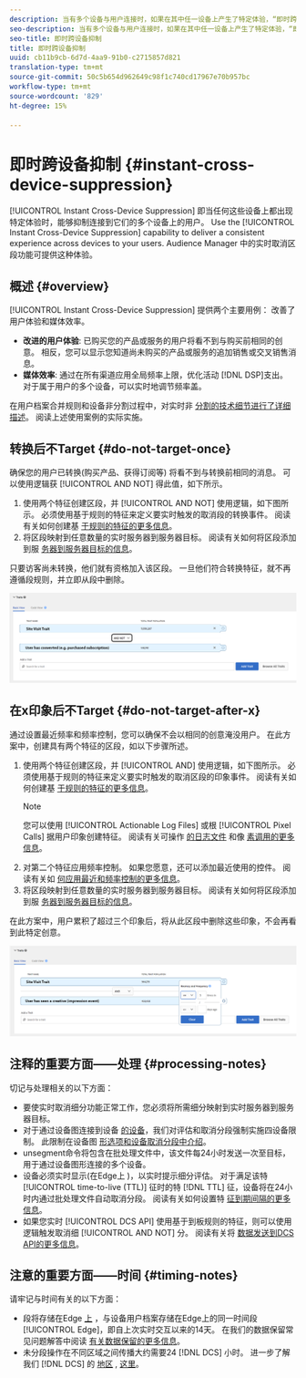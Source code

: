 ```yaml
---
description: 当有多个设备与用户连接时，如果在其中任一设备上产生了特定体验，“即时跨设备抑制”功能会禁止这些设备上的用户。使用这项“即时跨设备抑制”功能，可为您的用户提供一致的跨设备体验。Audience Manager 中的实时取消区段功能可提供这种体验。
seo-description: 当有多个设备与用户连接时，如果在其中任一设备上产生了特定体验，“即时跨设备抑制”功能会禁止这些设备上的用户。使用这项“即时跨设备抑制”功能，可为您的用户提供一致的跨设备体验。Audience Manager 中的实时取消区段功能可提供这种体验。
seo-title: 即时跨设备抑制
title: 即时跨设备抑制
uuid: cb11b9cb-6d7d-4aa9-91b0-c2715857d821
translation-type: tm+mt
source-git-commit: 50c5b654d962649c98f1c740cd17967e70b957bc
workflow-type: tm+mt
source-wordcount: '829'
ht-degree: 15%

---
```



# 即时跨设备抑制 {#instant-cross-device-suppression}

[!UICONTROL Instant Cross-Device Suppression] 即当任何这些设备上都出现特定体验时，能够抑制连接到它们的多个设备上的用户。 Use the [!UICONTROL Instant Cross-Device Suppression] capability to deliver a consistent experience across devices to your users. Audience Manager 中的实时取消区段功能可提供这种体验。

## 概述 {#overview}

[!UICONTROL Instant Cross-Device Suppression] 提供两个主要用例： 改善了用户体验和媒体效率。

* **改进的用户体验**: 已购买您的产品或服务的用户将看不到与购买前相同的创意。 相反，您可以显示您知道尚未购买的产品或服务的追加销售或交叉销售消息。
* **媒体效率**: 通过在所有渠道应用全局频率上限，优化活动 [!DNL DSP]支出。 对于属于用户的多个设备，可以实时地调节频率盖。

在用户档案合并规则和设备非分割过程中，对实时非 [分割的技术细节进行了详细描述](merge-rule-unsegment.md)。 阅读上述使用案例的实际实施。

## 转换后不Target {#do-not-target-once}

确保您的用户已转换(购买产品、获得订阅等) 将看不到与转换前相同的消息。 可以使用逻辑获 [!UICONTROL AND NOT] 得此值，如下所示。

1. 使用两个特征创建区段，并 [!UICONTROL AND NOT] 使用逻辑，如下图所示。 必须使用基于规则的特征来定义要实时触发的取消段的转换事件。 阅读有关如何创建基 [于规则的特征的更多信息](../traits/create-onboarded-rule-based-traits.md)。
2. 将区段映射到任意数量的实时服务器到服务器目标。 阅读有关如何将区段添加到服 [务器到服务器目标的信息](../destinations/add-edit-segments.md)。

只要访客尚未转换，他们就有资格加入该区段。 一旦他们符合转换特征，就不再遵循段规则，并立即从段中删除。

![](assets/and_not_use_case.png)

## 在x印象后不Target {#do-not-target-after-x}

通过设置最近频率和频率控制，您可以确保不会以相同的创意淹没用户。 在此方案中，创建具有两个特征的区段，如以下步骤所述。

1. 使用两个特征创建区段，并 [!UICONTROL AND] 使用逻辑，如下图所示。 必须使用基于规则的特征来定义要实时触发的取消区段的印象事件。 阅读有关如何创建基 [于规则的特征的更多信息](../traits/create-onboarded-rule-based-traits.md)。
   >[!NOTE]
   >
   >您可以使用 [!UICONTROL Actionable Log Files] 或根 [!UICONTROL Pixel Calls] 据用户印象创建特征。 阅读有关可操作 [的日志文件](../../integration/media-data-integration/actionable-log-files.md) 和像 [素调用的更多信息](../../integration/media-data-integration/impression-data-pixels.md)。
2. 对第二个特征应用频率控制。 如果您愿意，还可以添加最近使用的控件。 阅读有关如 [何应用最近和频率控制的更多信息](../segments/recency-and-frequency.md)。
3. 将区段映射到任意数量的实时服务器到服务器目标。 阅读有关如何将区段添加到服 [务器到服务器目标的信息](../destinations/add-edit-segments.md)。

在此方案中，用户累积了超过三个印象后，将从此区段中删除这些印象，不会再看到此特定创意。

![](assets/impressions_use_case.png)

## 注释的重要方面——处理 {#processing-notes}

切记与处理相关的以下方面：

* 要使实时取消细分功能正常工作，您必须将所需细分映射到实时服务器到服务器目标。
* 对于通过设备图连接到设备 [的设备](profile-link-use-case.md#recommendations)，我们对评估和取消分段强制实施四设备限制。 此限制在设备图 [形选项和设备取消分段中介绍](merge-rule-unsegment.md#device-graph-options-unsegmentation)&#x200B;。
* unsegment命令将包含在批处理文件中，该文件每24小时发送一次至目标，用于通过设备图形连接的多个设备。
* 设备必须实时显示(在Edge上 [](../../reference/system-components/components-edge.md) )，以实时提示细分评估。 对于满足该特 [!UICONTROL time-to-live (TTL)] 征时的特 [!DNL TTL] 征，设备将在24小时内通过批处理文件自动取消分&#x200B;段。 阅读有关如何设置特 [征到期间隔的更多信息](../traits/create-onboarded-rule-based-traits.md#set-expiration-interval)。
* 如果您实时 [!UICONTROL DCS API] 使用基于到板规则的特征，则可以使用逻辑触发取消细 [!UICONTROL AND NOT] 分。 阅读有关将 [数据发送到DCS API的更多信息](../../api/dcs-intro/dcs-event-calls/dcs-url-send.md)&#x200B;。

## 注意的重要方面——时间 {#timing-notes}

请牢记与时间有关的以下方面：

* 段将存储在Edge [上](../../reference/system-components/components-edge.md) ，与设备用户档案存储在Edge上的同一时间段 [!UICONTROL Edge]，即自上次实时交互以来的14天。 在我们的数据保留常见问题解答中阅读 [有关数据保留的更多信息](../../faq/faq-privacy.md#data-retention-faq)。
* 未分段操作在不同区域之间传播大约需要24 [!DNL DCS] 小时。 进一步了解我们 [!DNL DCS] 的 [地区](../..//reference/system-components/components-data-collection.md) , [这里](../../api/dcs-intro/dcs-api-reference/dcs-regions.md)。
